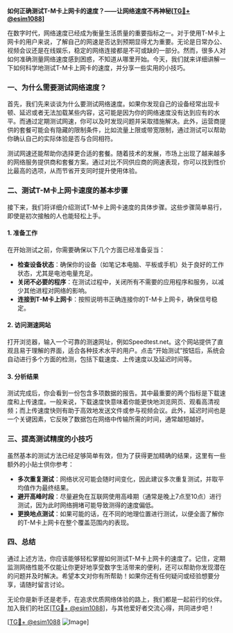 **如何正确测试T-M卡上网卡的速度？——让网络速度不再神秘[[TG💪+ @esim1088](https://t.me/s/esim1088)]**

在数字时代，网络速度已经成为衡量生活质量的重要指标之一。对于使用T-M卡上网卡的用户来说，了解自己的网速是否达到预期显得尤为重要。无论是日常办公、视频会议还是在线娱乐，稳定的网络连接都是不可或缺的一部分。然而，很多人对如何准确测量网络速度感到困惑，不知道从哪里开始。今天，我们就来详细讲解一下如何科学地测试T-M卡上网卡的速度，并分享一些实用的小技巧。

### 一、为什么需要测试网络速度？

首先，我们先来谈谈为什么要测试网络速度。如果你发现自己的设备经常出现卡顿、延迟或者无法加载某些内容，这可能是因为你的网络速度没有达到应有的水平。而通过定期测试网速，你可以及时发现问题并采取措施解决。此外，运营商提供的套餐可能会有隐藏的限制条件，比如流量上限或带宽限制，通过测试可以帮助你确认自己的实际体验是否与合同相符。

测试网速还能帮助你选择更合适的套餐。随着技术的发展，市场上出现了越来越多的网络服务提供商和套餐方案。通过对比不同供应商的网速表现，你可以找到性价比最高的选项，从而节省开支同时提升使用体验。

### 二、测试T-M卡上网卡速度的基本步骤

接下来，我们将详细介绍测试T-M卡上网卡速度的具体步骤。这些步骤简单易行，即使是初次接触的人也能轻松上手。

#### 1. 准备工作

在开始测试之前，你需要确保以下几个方面已经准备妥当：

- **检查设备状态**：确保你的设备（如笔记本电脑、平板或手机）处于良好的工作状态，尤其是电池电量充足。
- **关闭不必要的程序**：在测试过程中，关闭所有不需要的应用程序和服务，以减少其他进程对网络的影响。
- **连接到T-M卡上网卡**：按照说明书正确连接你的T-M卡上网卡，确保信号稳定。

#### 2. 访问测速网站

打开浏览器，输入一个可靠的测速网址，例如Speedtest.net。这个网站提供了直观且易于理解的界面，适合各种技术水平的用户。点击“开始测试”按钮后，系统会自动进行多个方面的检测，包括下载速度、上传速度以及延迟时间等。

#### 3. 分析结果

测试完成后，你会看到一份包含多项数据的报告。其中最重要的两个指标是下载速度和上传速度。一般来说，下载速度快意味着你能更快地浏览网页、观看高清视频；而上传速度快则有助于高效地发送文件或参与视频会议。此外，延迟时间也是一个关键因素，它反映了数据包在网络中传输所需的时间，通常越短越好。

### 三、提高测试精度的小技巧

虽然基本的测试方法已经足够简单有效，但为了获得更加精确的结果，这里有一些额外的小贴士供你参考：

- **多次重复测试**：网络状况可能会随时间变化，因此建议多次重复测试，并取平均值作为最终结果。
- **避开高峰时段**：尽量避免在互联网使用高峰期（通常是晚上7点至10点）进行测试，因为此时网络拥堵可能导致测得的速度偏低。
- **更换地点测试**：如果可能的话，在不同的地理位置进行测试，以便全面了解你的T-M卡上网卡在整个覆盖范围内的表现。

### 四、总结

通过上述方法，你应该能够轻松掌握如何测试T-M卡上网卡的速度了。记住，定期监测网络性能不仅能让你更好地享受数字生活带来的便利，还可以帮助你发现潜在的问题并及时解决。希望本文对你有所帮助！如果你还有任何疑问或经验想要分享，请随时留言讨论。

无论你是新手还是老手，在追求优质网络体验的路上，我们都是一起前行的伙伴。加入我们的社区[[TG💪+ @esim1088](https://t.me/s/esim1088)]，与其他爱好者交流心得，共同进步吧！

[[TG💪+ @esim1088](https://t.me/s/esim1088) ![Image](https://i.postimg.cc/4NQfJmqS/Snipaste-2025-05-13-00-14-12.png)]